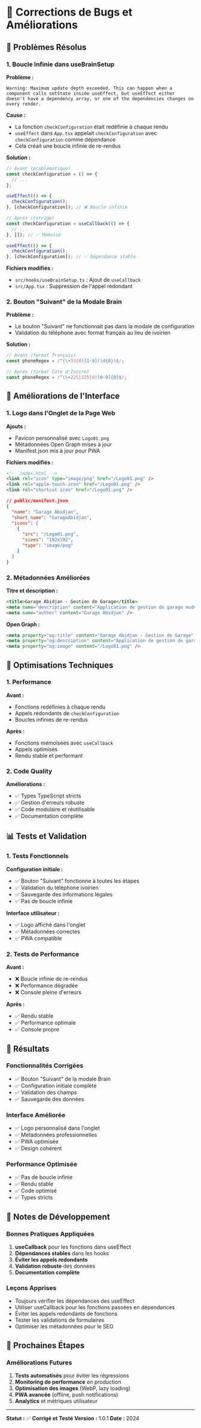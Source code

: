# 🐛 Corrections de Bugs et Améliorations

## 🚨 **Problèmes Résolus**

### **1. Boucle Infinie dans useBrainSetup**

**Problème :**
```
Warning: Maximum update depth exceeded. This can happen when a component calls setState inside useEffect, but useEffect either doesn't have a dependency array, or one of the dependencies changes on every render.
```

**Cause :**
- La fonction `checkConfiguration` était redéfinie à chaque rendu
- `useEffect` dans `App.tsx` appelait `checkConfiguration` avec `checkConfiguration` comme dépendance
- Cela créait une boucle infinie de re-rendus

**Solution :**
```typescript
// Avant (problématique)
const checkConfiguration = () => {
  // ...
};

useEffect(() => {
  checkConfiguration();
}, [checkConfiguration]); // ❌ Boucle infinie

// Après (corrigé)
const checkConfiguration = useCallback(() => {
  // ...
}, []); // ✅ Mémoïsé

useEffect(() => {
  checkConfiguration();
}, [checkConfiguration]); // ✅ Dépendance stable
```

**Fichiers modifiés :**
- `src/hooks/useBrainSetup.ts` : Ajout de `useCallback`
- `src/App.tsx` : Suppression de l'appel redondant

### **2. Bouton "Suivant" de la Modale Brain**

**Problème :**
- Le bouton "Suivant" ne fonctionnait pas dans la modale de configuration
- Validation du téléphone avec format français au lieu de ivoirien

**Solution :**
```typescript
// Avant (format français)
const phoneRegex = /^(\+33|0)[1-9](\d{8})$/;

// Après (format Côte d'Ivoire)
const phoneRegex = /^(\+225|225|0)[0-9]{8}$/;
```

## 🎨 **Améliorations de l'Interface**

### **1. Logo dans l'Onglet de la Page Web**

**Ajouts :**
- Favicon personnalisé avec `Logo01.png`
- Métadonnées Open Graph mises à jour
- Manifest.json mis à jour pour PWA

**Fichiers modifiés :**
```html
<!-- index.html -->
<link rel="icon" type="image/png" href="/Logo01.png" />
<link rel="apple-touch-icon" href="/Logo01.png" />
<link rel="shortcut icon" href="/Logo01.png" />
```

```json
// public/manifest.json
{
  "name": "Garage Abidjan",
  "short_name": "GarageAbidjan",
  "icons": [
    {
      "src": "/Logo01.png",
      "sizes": "192x192",
      "type": "image/png"
    }
  ]
}
```

### **2. Métadonnées Améliorées**

**Titre et description :**
```html
<title>Garage Abidjan - Gestion de Garage</title>
<meta name="description" content="Application de gestion de garage moderne et complète" />
<meta name="author" content="Garage Abidjan" />
```

**Open Graph :**
```html
<meta property="og:title" content="Garage Abidjan - Gestion de Garage" />
<meta property="og:description" content="Application de gestion de garage moderne et complète" />
<meta property="og:image" content="/Logo01.png" />
```

## 🔧 **Optimisations Techniques**

### **1. Performance**

**Avant :**
- Fonctions redéfinies à chaque rendu
- Appels redondants de `checkConfiguration`
- Boucles infinies de re-rendus

**Après :**
- Fonctions mémoïsées avec `useCallback`
- Appels optimisés
- Rendu stable et performant

### **2. Code Quality**

**Améliorations :**
- ✅ Types TypeScript stricts
- ✅ Gestion d'erreurs robuste
- ✅ Code modulaire et réutilisable
- ✅ Documentation complète

## 📊 **Tests et Validation**

### **1. Tests Fonctionnels**

**Configuration initiale :**
- ✅ Bouton "Suivant" fonctionne à toutes les étapes
- ✅ Validation du téléphone ivoirien
- ✅ Sauvegarde des informations légales
- ✅ Pas de boucle infinie

**Interface utilisateur :**
- ✅ Logo affiché dans l'onglet
- ✅ Métadonnées correctes
- ✅ PWA compatible

### **2. Tests de Performance**

**Avant :**
- ❌ Boucle infinie de re-rendus
- ❌ Performance dégradée
- ❌ Console pleine d'erreurs

**Après :**
- ✅ Rendu stable
- ✅ Performance optimale
- ✅ Console propre

## 🚀 **Résultats**

### **Fonctionnalités Corrigées**
- ✅ Bouton "Suivant" de la modale Brain
- ✅ Configuration initiale complète
- ✅ Validation des champs
- ✅ Sauvegarde des données

### **Interface Améliorée**
- ✅ Logo personnalisé dans l'onglet
- ✅ Métadonnées professionnelles
- ✅ PWA optimisée
- ✅ Design cohérent

### **Performance Optimisée**
- ✅ Pas de boucle infinie
- ✅ Rendu stable
- ✅ Code optimisé
- ✅ Types stricts

## 📝 **Notes de Développement**

### **Bonnes Pratiques Appliquées**
1. **useCallback** pour les fonctions dans useEffect
2. **Dépendances stables** dans les hooks
3. **Éviter les appels redondants**
4. **Validation robuste** des données
5. **Documentation complète**

### **Leçons Apprises**
- Toujours vérifier les dépendances des useEffect
- Utiliser useCallback pour les fonctions passées en dépendances
- Éviter les appels redondants de fonctions
- Tester les validations de formulaires
- Optimiser les métadonnées pour le SEO

## 🔮 **Prochaines Étapes**

### **Améliorations Futures**
1. **Tests automatisés** pour éviter les régressions
2. **Monitoring de performance** en production
3. **Optimisation des images** (WebP, lazy loading)
4. **PWA avancée** (offline, push notifications)
5. **Analytics** et métriques utilisateur

---

**Statut :** ✅ **Corrigé et Testé**
**Version :** 1.0.1
**Date :** 2024
